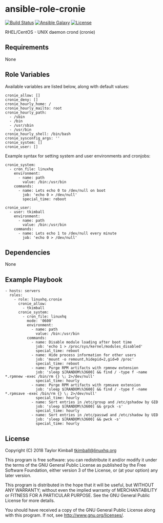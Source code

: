 # ansible-role-cronie

[![Build Status](https://travis-ci.org/linuxhq/ansible-role-cronie.svg?branch=master)](https://travis-ci.org/linuxhq/ansible-role-cronie)
[![Ansible Galaxy](https://img.shields.io/badge/ansible--galaxy-cronie-blue.svg?style=flat)](https://galaxy.ansible.com/linuxhq/cronie)
[![License](https://img.shields.io/badge/license-GPLv3-brightgreen.svg?style=flat)](COPYING)

RHEL/CentOS - UNIX daemon crond (cronie)

## Requirements

None

## Role Variables

Available variables are listed below, along with default values:

    cronie_allow: []
    cronie_deny: []
    cronie_hourly_home: /
    cronie_hourly_mailto: root
    cronie_hourly_path:
      - /sbin
      - /bin
      - /usr/sbin
      - /usr/bin
    cronie_hourly_shell: /bin/bash
    cronie_sysconfig_args: ''
    cronie_system: []
    cronie_user: []

Example syntax for setting system and user environments and cronjobs:

    cronie_system:
      - cron_file: linuxhq
        environment:
          - name: path
            value: /bin:/usr/bin
        commands:
          - name: Lets echo 0 to /dev/null on boot
            job: 'echo 0 > /dev/null'
            special_time: reboot

    cronie_user:
      - user: tkimball
        environment:
          - name: path
            value: /bin:/usr/bin
        commands:
          - name: Lets echo 1 to /dev/null every minute
            job: 'echo 0 > /dev/null'

## Dependencies

None

## Example Playbook

    - hosts: servers
      roles:
        - role: linuxhq.cronie
          cronie_allow:
            - tkimball
          cronie_system:
            - cron_file: linuxhq
              mode: '0600'
              environment:
                - name: path
                  value: /bin:/usr/bin
              commands:
                - name: Disable module loading after boot time
                  job: 'echo 1 > /proc/sys/kernel/modules_disabled'
                  special_time: reboot
                - name: Hide process information for other users
                  job: 'mount -o remount,hidepid=2,gid=0 /proc'
                  special_time: reboot
                - name: Purge RPM artifacts with rpmnew extension
                  job: 'sleep $[RANDOM\%3600] && find / -type f -name *.rpmnew -exec /bin/rm {} \; 2>/dev/null'
                  special_time: hourly
                - name: Purge RPM artifacts with rpmsave extension
                  job: 'sleep $[RANDOM\%3600] && find / -type f -name *.rpmsave -exec /bin/rm {} \; 2>/dev/null'
                  special_time: hourly
                - name: Sort entries in /etc/group and /etc/gshadow by GID
                  job: 'sleep $[RANDOM\%3600] && grpck -s'
                  special_time: hourly
                - name: Sort entries in /etc/passwd and /etc/shadow by UID
                  job: 'sleep $[RANDOM\%3600] && pwck -s'
                  special_time: hourly

## License

Copyright (C) 2018 Taylor Kimball <tkimball@linuxhq.org>

This program is free software: you can redistribute it and/or modify
it under the terms of the GNU General Public License as published by
the Free Software Foundation, either version 3 of the License, or
(at your option) any later version.

This program is distributed in the hope that it will be useful,
but WITHOUT ANY WARRANTY; without even the implied warranty of
MERCHANTABILITY or FITNESS FOR A PARTICULAR PURPOSE. See the
GNU General Public License for more details.

You should have received a copy of the GNU General Public License
along with this program. If not, see <http://www.gnu.org/licenses/>.
